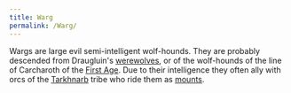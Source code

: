 ```yaml
---
title: Warg
permalink: /Warg/
---
```


Wargs are large evil semi-intelligent wolf-hounds. They are probably
descended from Draugluin's [werewolves](werewolf "wikilink"), or of the
wolf-hounds of the line of Carcharoth of the [First
Age](First_Age "wikilink"). Due to their intelligence they often ally
with orcs of the [Tarkhnarb](Tarkhnarb "wikilink") tribe who ride them
as [mounts](mounts "wikilink").